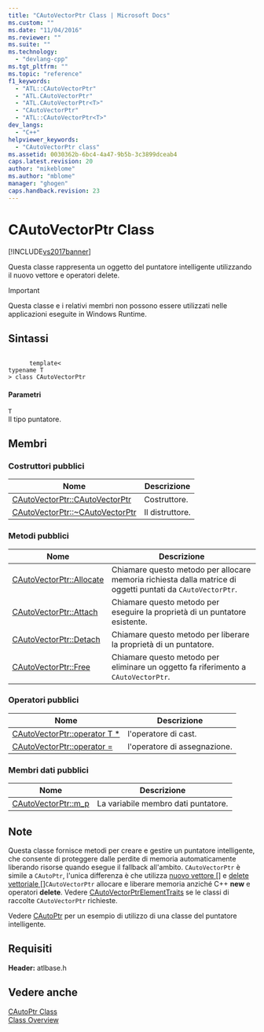 ```yaml
---
title: "CAutoVectorPtr Class | Microsoft Docs"
ms.custom: ""
ms.date: "11/04/2016"
ms.reviewer: ""
ms.suite: ""
ms.technology: 
  - "devlang-cpp"
ms.tgt_pltfrm: ""
ms.topic: "reference"
f1_keywords: 
  - "ATL::CAutoVectorPtr"
  - "ATL.CAutoVectorPtr"
  - "ATL.CAutoVectorPtr<T>"
  - "CAutoVectorPtr"
  - "ATL::CAutoVectorPtr<T>"
dev_langs: 
  - "C++"
helpviewer_keywords: 
  - "CAutoVectorPtr class"
ms.assetid: 0030362b-6bc4-4a47-9b5b-3c3899dceab4
caps.latest.revision: 20
author: "mikeblome"
ms.author: "mblome"
manager: "ghogen"
caps.handback.revision: 23
---
```

# CAutoVectorPtr Class
[!INCLUDE[vs2017banner](../../assembler/inline/includes/vs2017banner.md)]

Questa classe rappresenta un oggetto del puntatore intelligente utilizzando il nuovo vettore e operatori delete.  
  
> [!IMPORTANT]
>  Questa classe e i relativi membri non possono essere utilizzati nelle applicazioni eseguite in Windows Runtime.  
  
## Sintassi  
  
```  
  
      template<  
typename T  
> class CAutoVectorPtr  
```  
  
#### Parametri  
 `T`  
 Il tipo puntatore.  
  
## Membri  
  
### Costruttori pubblici  
  
|Nome|Descrizione|  
|----------|-----------------|  
|[CAutoVectorPtr::CAutoVectorPtr](../Topic/CAutoVectorPtr::CAutoVectorPtr.md)|Costruttore.|  
|[CAutoVectorPtr::~CAutoVectorPtr](../Topic/CAutoVectorPtr::~CAutoVectorPtr.md)|Il distruttore.|  
  
### Metodi pubblici  
  
|Nome|Descrizione|  
|----------|-----------------|  
|[CAutoVectorPtr::Allocate](../Topic/CAutoVectorPtr::Allocate.md)|Chiamare questo metodo per allocare memoria richiesta dalla matrice di oggetti puntati da `CAutoVectorPtr`.|  
|[CAutoVectorPtr::Attach](../Topic/CAutoVectorPtr::Attach.md)|Chiamare questo metodo per eseguire la proprietà di un puntatore esistente.|  
|[CAutoVectorPtr::Detach](../Topic/CAutoVectorPtr::Detach.md)|Chiamare questo metodo per liberare la proprietà di un puntatore.|  
|[CAutoVectorPtr::Free](../Topic/CAutoVectorPtr::Free.md)|Chiamare questo metodo per eliminare un oggetto fa riferimento a `CAutoVectorPtr`.|  
  
### Operatori pubblici  
  
|Nome|Descrizione|  
|----------|-----------------|  
|[CAutoVectorPtr::operator T \*](../Topic/CAutoVectorPtr::operator%20T%20*.md)|l'operatore di cast.|  
|[CAutoVectorPtr::operator \=](../Topic/CAutoVectorPtr::operator%20=.md)|l'operatore di assegnazione.|  
  
### Membri dati pubblici  
  
|Nome|Descrizione|  
|----------|-----------------|  
|[CAutoVectorPtr::m\_p](../Topic/CAutoVectorPtr::m_p.md)|La variabile membro dati puntatore.|  
  
## Note  
 Questa classe fornisce metodi per creare e gestire un puntatore intelligente, che consente di proteggere dalle perdite di memoria automaticamente liberando risorse quando esegue il fallback all'ambito.  `CAutoVectorPtr` è simile a `CAutoPtr`, l'unica differenza è che utilizza [nuovo vettore &#91;&#93;](../Topic/operator%20new\(%3Cnew%3E\).md) e [delete vettoriale &#91;&#93;](../Topic/operator%20delete\(%3Cnew%3E\).md)`CAutoVectorPtr` allocare e liberare memoria anziché C\+\+ **new** e operatori **delete**.  Vedere [CAutoVectorPtrElementTraits](../../atl/reference/cautovectorptrelementtraits-class.md) se le classi di raccolte `CAutoVectorPtr` richieste.  
  
 Vedere [CAutoPtr](../../atl/reference/cautoptr-class.md) per un esempio di utilizzo di una classe del puntatore intelligente.  
  
## Requisiti  
 **Header:** atlbase.h  
  
## Vedere anche  
 [CAutoPtr Class](../../atl/reference/cautoptr-class.md)   
 [Class Overview](../../atl/atl-class-overview.md)